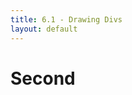 ```yaml
---
title: 6.1 - Drawing Divs
layout: default
---
```


# Second

<style>
.bar {
  display: inline-block;
  width: 20px;
  height: 75px;
  background-color: teal;
  margin-right: 1px;
}
</style>

<script type="text/javascript">
var dataset = [5,10,15,20,25,43,41,8,15,43,26,2,34,26,72];
d3.select('#right-col').selectAll()
  .data(dataset)
  .enter()
  .append('div')
  .attr('class','bar')
  .style('height', function (d) {
    return d*4 + 'px';
  })

</script>